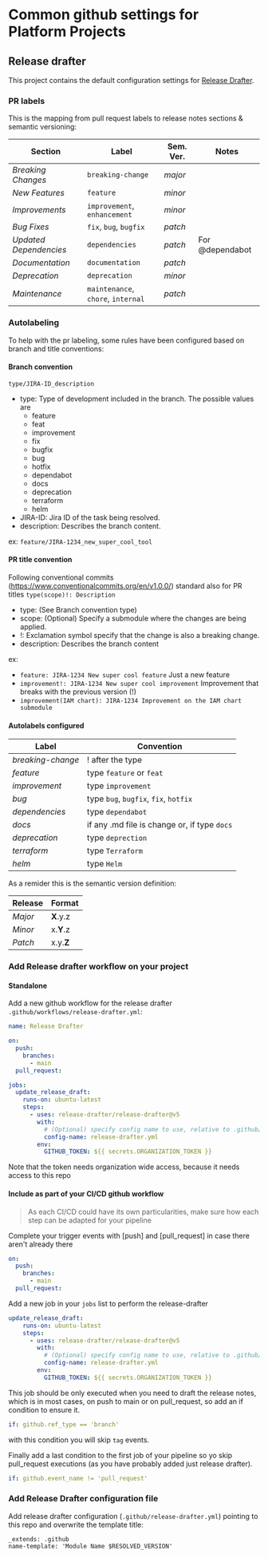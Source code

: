 # Common github settings for Platform Projects

## Release drafter
This project contains the default configuration settings for [Release Drafter](https://github.com/marketplace/actions/release-drafter).

### PR labels

This is the mapping from pull request labels to release notes sections & semantic versioning:

| Section                | Label                               | Sem. Ver. | Notes           |
|------------------------|-------------------------------------|-----------|-----------------|
| *Breaking Changes*     | `breaking-change`                   | *major*   |                 |
| *New Features*         | `feature`                           | *minor*   |                 |
| *Improvements*         | `improvement`, `enhancement`        | *minor*   |                 |
| *Bug Fixes*            | `fix`, `bug`, `bugfix`              | *patch*   |                 |
| *Updated Dependencies* | `dependencies`                      | *patch*   | For @dependabot |
| *Documentation*        | `documentation`                     | *patch*   |                 |
| *Deprecation*          | `deprecation`                       | *minor*   |                 |
| *Maintenance*          | `maintenance`, `chore`, `internal`  | *patch*   |                 |

### Autolabeling

To help with the pr labeling, some rules have been configured based on branch and title conventions:

#### Branch convention
   `type/JIRA-ID_description`
* type: Type of development included in the branch. The possible values are
  * feature
  * feat
  * improvement
  * fix
  * bugfix
  * bug
  * hotfix
  * dependabot
  * docs
  * deprecation
  * terraform
  * helm
* JIRA-ID: Jira ID of the task being resolved.
* description: Describes the branch content.
  
ex: `feature/JIRA-1234_new_super_cool_tool`

#### PR title convention
Following conventional commits (https://www.conventionalcommits.org/en/v1.0.0/) standard also for PR titles
`type(scope)!: Description`
* type: (See Branch convention type)
* scope: (Optional) Specify a submodule where the changes are being applied.
* !: Exclamation symbol specify that the change is also a breaking change.
* description: Describes the branch content

ex:
* `feature: JIRA-1234 New super cool feature` Just a new feature
* `improvement!: JIRA-1234 New super cool improvement` Improvement that breaks with the previous version (!)
* `improvement(IAM chart): JIRA-1234 Improvement on the IAM chart submodule`

#### Autolabels configured

| Label             | Convention                                   |
|-------------------|----------------------------------------------|
| *breaking-change* | ! after the type                             |
| *feature*         | type `feature` or `feat`                     |
| *improvement*     | type `improvement`                           |
| *bug*             | type `bug`, `bugfix`, `fix`, `hotfix`        |
| *dependencies*    | type `dependabot`                            |
| *docs*            | if any .md file is change or, if type `docs` |
| *deprecation*     | type `deprection`                            |
| *terraform*       | type `Terraform`                           |
| *helm*            | type `Helm`                                |

As a remider this is the semantic version definition:

|Release|Format|
|-------|------|
|*Major*|**X**.y.z|
|*Minor*|x.**Y**.z|
|*Patch*|x.y.**Z**|

### Add Release drafter workflow on your project

#### Standalone
Add a new github workflow for the release drafter `.github/workflows/release-drafter.yml`:
```yaml
name: Release Drafter

on:
  push:
    branches:
      - main
  pull_request:

jobs:
  update_release_draft:
    runs-on: ubuntu-latest
    steps:
      - uses: release-drafter/release-drafter@v5
        with:
          # (Optional) specify config name to use, relative to .github/. Default: release-drafter.yml
          config-name: release-drafter.yml
        env:
          GITHUB_TOKEN: ${{ secrets.ORGANIZATION_TOKEN }}
```

Note that the token needs organization wide access, because it needs access to this repo

#### Include as part of your CI/CD github workflow
> As each CI/CD could have its own particularities, make sure how each step can be adapted for your pipeline

Complete your trigger events with [push] and [pull_request] in case there aren't already there
```yaml
on:
  push:
    branches:
      - main
  pull_request:
```

Add a new job in your `jobs` list to perform the release-drafter
```yaml
update_release_draft:
    runs-on: ubuntu-latest
    steps:
      - uses: release-drafter/release-drafter@v5
        with:
          # (Optional) specify config name to use, relative to .github/. Default: release-drafter.yml
          config-name: release-drafter.yml
        env:
          GITHUB_TOKEN: ${{ secrets.ORGANIZATION_TOKEN }}
```

This job should be only executed when you need to draft the release notes, which is in most cases, on push to main or on pull_request, so add an if condition to ensure it.
```yaml
if: github.ref_type == 'branch'
```
with this condition you will skip `tag` events.

Finally add a last condition to the first job of your pipeline so yo skip pull_request executions (as you have probably added just release drafter).
```yaml
if: github.event_name != 'pull_request'
```

### Add Release Drafter configuration file
Add release drafter configuration (`.github/release-drafter.yml`) pointing to this repo and overwrite the template title:
```
_extends: .github
name-template: 'Module Name $RESOLVED_VERSION'
```
